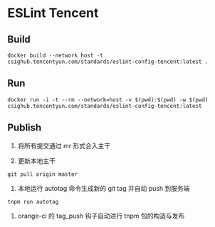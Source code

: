 # ESLint Tencent

## Build

```shell script
docker build --network host -t csighub.tencentyun.com/standards/eslint-config-tencent:latest .
```

## Run

```shell script
docker run -i -t --rm --network=host -v $(pwd):$(pwd) -w $(pwd) csighub.tencentyun.com/standards/eslint-config-tencent:latest
```

## Publish

1. 将所有提交通过 mr 形式合入主干

1. 更新本地主干

```shell script
git pull origin master
```

1. 本地运行 autotag 命令生成新的 git tag 并自动 push 到服务端

```shell script
tnpm run autotag
```

1. orange-ci 的 tag_push 钩子自动进行 tnpm 包的构造与发布
